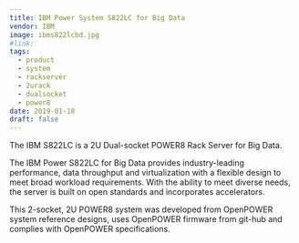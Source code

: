 ```yaml
---
title: IBM Power System S822LC for Big Data
vendor: IBM
image: ibms822lcbd.jpg
#link:
tags:
  - product
  - system
  - rackserver
  - 2urack
  - dualsocket
  - power8
date: 2019-01-18
draft: false
---
```


The IBM S822LC is a 2U Dual-socket POWER8 Rack Server for Big Data.

The IBM Power S822LC for Big Data provides industry-leading performance, data throughput and
virtualization with a flexible design to meet broad workload requirements.
With the ability to meet diverse needs, the server is built on open standards and incorporates accelerators.

This 2-socket, 2U POWER8 system was developed from OpenPOWER system reference designs,
uses OpenPOWER firmware from git-hub and complies with OpenPOWER specifications.
